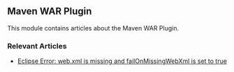 ## Maven WAR Plugin

This module contains articles about the Maven WAR Plugin.

### Relevant Articles

- [Eclipse Error: web.xml is missing and failOnMissingWebXml is set to true](https://www.baeldung.com/eclipse-error-web-xml-missing)
